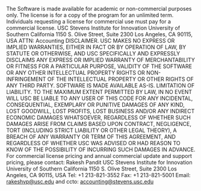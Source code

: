 The Software is made available for academic or non-commercial purposes only. 
The license is for a copy of the program for an unlimited term. Individuals requesting a license for commercial use must pay for a commercial license.
USC Stevens Institute for Innovation
University of Southern California
1150 S. Olive Street, Suite 2300
Los Angeles, CA 90115, USA
ATTN: Accounting
DISCLAIMER. USC MAKES NO EXPRESS OR IMPLIED WARRANTIES, EITHER IN FACT OR BY OPERATION OF LAW, BY STATUTE OR OTHERWISE, AND USC SPECIFICALLY AND EXPRESSLY DISCLAIMS ANY EXPRESS OR IMPLIED WARRANTY OF MERCHANTABILITY OR FITNESS FOR A PARTICULAR PURPOSE, VALIDITY OF THE SOFTWARE OR ANY OTHER INTELLECTUAL PROPERTY RIGHTS OR NON-INFRINGEMENT OF THE INTELLECTUAL PROPERTY OR OTHER RIGHTS OF ANY THIRD PARTY. SOFTWARE IS MADE AVAILABLE AS-IS.
LIMITATION OF LIABILITY. TO THE MAXIMUM EXTENT PERMITTED BY LAW, IN NO EVENT WILL USC BE LIABLE TO ANY USER OF THIS CODE FOR ANY INCIDENTAL, CONSEQUENTIAL, EXEMPLARY OR PUNITIVE DAMAGES OF ANY KIND, LOST GOODWILL, LOST PROFITS, LOST BUSINESS AND/OR ANY INDIRECT ECONOMIC DAMAGES WHATSOEVER, REGARDLESS OF WHETHER SUCH DAMAGES ARISE FROM CLAIMS BASED UPON CONTRACT, NEGLIGENCE, TORT (INCLUDING STRICT LIABILITY OR OTHER LEGAL THEORY), A BREACH OF ANY WARRANTY OR TERM OF THIS AGREEMENT, AND REGARDLESS OF WHETHER USC WAS ADVISED OR HAD REASON TO KNOW OF THE POSSIBILITY OF INCURRING SUCH DAMAGES IN ADVANCE.
For commercial license pricing and annual commercial update and support pricing, please contact:
Rakesh Pandit
USC Stevens Institute for Innovation
University of Southern California
1150 S. Olive Street, Suite 2300
Los Angeles, CA 90115, USA
Tel: +1 213-821-3552
Fax: +1 213-821-5001
Email: rakeshvp@usc.edu and ccto: accounting@stevens.usc.edu
